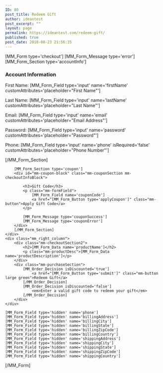 ```yaml
---
ID: 80
post_title: Redeem Gift
author: ideantest
post_excerpt: ""
layout: page
permalink: https://ideantest.com/redeem-gift/
published: true
post_date: 2018-08-23 21:56:35
---
```

<div class="mm-checkoutContainer">
[MM_Form type='checkout']
[MM_Form_Message type='error']
	<div class="mm_left_column">
		[MM_Form_Section type='accountInfo']
		<div id="mm-account-information-section" class="mm-checkoutInfoBlock">
			<h3>Account Information</h3>
			<p class="mm-formField">
				<label>First Name:</label>
				[MM_Form_Field type='input' name='firstName' customAttributes='placeholder="First Name"']
			</p>
			<p class="mm-formField">
				<label>Last Name:</label>
				[MM_Form_Field type='input' name='lastName' customAttributes='placeholder="Last Name"'] 
			</p>
			<p class="mm-formField">
				<label>Email:</label>
				[MM_Form_Field type='input' name='email' customAttributes='placeholder="Email Address"'] 
			</p>
			<p class="mm-formField">
				<label>Password:</label>
				[MM_Form_Field type='input' name='password' customAttributes='placeholder="Password"'] 
			</p>
			<p class="mm-formField">
				<label>Phone:</label>
				[MM_Form_Field type='input' name='phone' isRequired='false' customAttributes='placeholder="Phone Number"'] 
			</p>
		</div>
		[/MM_Form_Section]		
		
		[MM_Form_Section type='coupon']
		<div id="mm-coupon-block" class="mm-couponSection mm-checkoutInfoBlock">

			<h3>Gift Code</h3>
			<p class="mm-formField"> 
				[MM_Form_Field name='couponCode'] 
				<a href="[MM_Form_Button type='applyCoupon']" class="mm-button">Apply Gift Code</a>
			</p>
				
			[MM_Form_Message type='couponSuccess']
			[MM_Form_Message type='couponError']  
		</div>
		[/MM_Form_Section]
	</div>
	<div class="mm_right_column">
		<div class="mm-checkoutSection2">
			<h2>[MM_Form_Data name='productName']</h2>
			<p class="mm-productDesc">[MM_Form_Data name='productDescription']</p>
		</div>
		<div class="mm-purchaseSection">
			[MM_Order_Decision isDiscounted='true']
				<a href="[MM_Form_Button type='submit']" class="mm-button large green">Redeem Gift</a>
			[/MM_Order_Decision]
			[MM_Order_Decision isDiscounted='false']
				<em>Enter a valid gift code to redeem your gift</em>
			[/MM_Order_Decision]
		</div>
	</div>
	
	[MM_Form_Field type='hidden' name='phone'] 
	[MM_Form_Field type='hidden' name='billingAddress'] 
	[MM_Form_Field type='hidden' name='billingCity']
	[MM_Form_Field type='hidden' name='billingState'] 
	[MM_Form_Field type='hidden' name='billingZipCode'] 
	[MM_Form_Field type='hidden' name='billingCountry'] 
	[MM_Form_Field type='hidden' name='shippingAddress'] 
	[MM_Form_Field type='hidden' name='shippingCity'] 
	[MM_Form_Field type='hidden' name='shippingState'] 
	[MM_Form_Field type='hidden' name='shippingZipCode'] 
	[MM_Form_Field type='hidden' name='shippingCountry']
[/MM_Form]
</div>